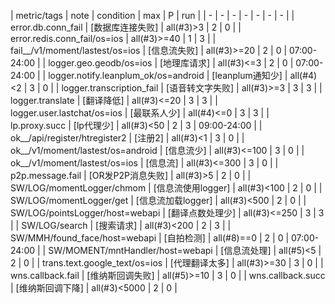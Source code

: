 | metric/tags | note | condition | max | P | run | 
| - | - | - | - | - | - | - |
| error.db.conn_fail | [数据库连接失败] | all(#3)>3 | 2 | 0 |
| error.redis.conn_fail/os=ios  | all(#3)>=40 | 1 | 3 |
| fail__/v1/moment/lastest/os=ios | [信息流失败] | all(#3)>=20 | 2 | 0 | 07:00-24:00 |
| logger.geo.geodb/os=ios | [地理库请求] | all(#3)<=3 | 2 | 0 | 07:00-24:00 |
| logger.notify.leanplum_ok/os=android | [leanplum通知少] | all(#4)<2 | 3 | 0 |
| logger.transcription_fail | [语音转文字失败] | all(#3)>=3 | 3 | 3 |
| logger.translate | [翻译降低] | all(#3)<=20 | 3 | 3 |
| logger.user.lastchat/os=ios | [最联系人少] | all(#4)<=0 | 3 | 3 |
| lp.proxy.succ | [lp代理少] | all(#3)<50 | 2 | 3 | 09:00-24:00 |
| ok__/api/register/htregister2 | [注册2] | all(#3)<1 | 3 | 0 |
| ok__/v1/moment/lastest/os=android | [信息流少] | all(#3)<=100 | 3 | 0 |
| ok__/v1/moment/lastest/os=ios | [信息流] | all(#3)<=300 | 3 | 0 |
| p2p.message.fail | [OR发P2P消息失败] | all(#3)>5 | 2 | 0 |
| SW/LOG/momentLogger/chmom | [信息流使用logger] | all(#3)<100 | 2 | 0 |
| SW/LOG/momentLogger/get | [信息流加载logger] | all(#3)<500 | 2 | 0 |
| SW/LOG/pointsLogger/host=webapi | [翻译点数处理少] | all(#3)<=250 | 3 | 3 |
| SW/LOG/search | [搜索请求] | all(#3)<200 | 2 | 3 |
| SW/MMH/found_face/host=webapi | [自拍检测] | all(#8)==0 | 2 | 0 | 07:00-24:00 |
| SW/MOMENT/mntHandler/host=webapi | [信息流处理] | all(#5)<5 | 2 | 0 |
| trans.text.google_text/os=ios | [代理翻译太多] | all(#3)>=30 | 3 | 0 |
| wns.callback.fail | [维纳斯回调失败] | all(#5)>=10 | 3 | 0 |
| wns.callback.succ | [维纳斯回调下降] | all(#3)<5000 | 2 | 0 |
